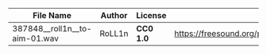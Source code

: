 | File Name        | Author   | License   | Link                            |
|------------------|----------|-----------|---------------------------------|
| 387848__roll1n__to-aim-01.wav | RoLL1n | **CC0 1.0** | https://freesound.org/people/RoLL1n/sounds/387848/ |